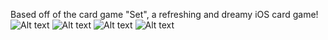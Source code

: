 Based off of the card game "Set", a refreshing and dreamy iOS card game!
![Alt text](https://raw.githubusercontent.com/zheensuseyi/StarCards-iOS/master/StarCards-iOS-Screenshots/1.png)
![Alt text](https://raw.githubusercontent.com/zheensuseyi/StarCards-iOS/master/StarCards-iOS-Screenshots/2.png)
![Alt text](https://raw.githubusercontent.com/zheensuseyi/StarCards-iOS/master/StarCards-iOS-Screenshots/3.png)
![Alt text](https://raw.githubusercontent.com/zheensuseyi/StarCards-iOS/master/StarCards-iOS-Screenshots/4.png)

